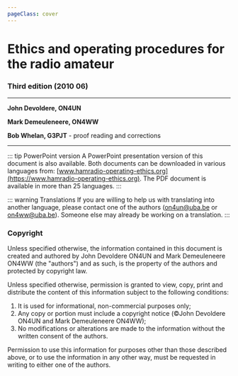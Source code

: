 ```yaml
---
pageClass: cover
---
```


# Ethics and operating procedures for the radio amateur

### Third edition (2010 06)

---

**John Devoldere, ON4UN**

**Mark Demeuleneere, ON4WW**

**Bob Whelan, G3PJT** - proof reading and corrections

---

::: tip PowerPoint version
A PowerPoint presentation version of this document is also available. Both documents can be downloaded in various languages from: [www.hamradio-operating-ethics.org](https://www.hamradio-operating-ethics.org). The PDF document is available in more than 25 languages.
:::

::: warning Translations
If you are willing to help us with translating into another language, please contact one of the authors ([on4un@uba.be](mailto:on4un@uba.be) or [on4ww@uba.be](mailto:on4ww@uba.be)). Someone else may already be working on a translation.
:::

### Copyright

Unless specified otherwise, the information contained in this document is created and authored by John Devoldere ON4UN and Mark Demeuleneere ON4WW (the "authors") and as such, is the property of the authors and protected by copyright law.

Unless specified otherwise, permission is granted to view, copy, print and distribute the content of this information subject to the following conditions:

1.  It is used for informational, non-commercial purposes only;
2.  Any copy or portion must include a copyright notice (©John Devoldere ON4UN and Mark Demeuleneere ON4WW);
3.  No modifications or alterations are made to the information without the written consent of the authors.

Permission to use this information for purposes other than those described above, or to use the information in any other way, must be requested in writing to either one of the authors.
